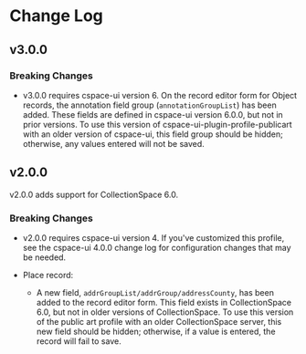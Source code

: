# Change Log

## v3.0.0

### Breaking Changes

- v3.0.0 requires cspace-ui version 6. On the record editor form for Object records, the annotation field group (`annotationGroupList`) has been added. These fields are defined in cspace-ui version 6.0.0, but not in prior versions. To use this version of cspace-ui-plugin-profile-publicart with an older version of cspace-ui, this field group should be hidden; otherwise, any values entered will not be saved.

## v2.0.0

v2.0.0 adds support for CollectionSpace 6.0.

### Breaking Changes

- v2.0.0 requires cspace-ui version 4. If you've customized this profile, see the cspace-ui 4.0.0 change log for configuration changes that may be needed.

- Place record:
  - A new field, `addrGroupList/addrGroup/addressCounty`, has been added to the record editor form. This field exists in CollectionSpace 6.0, but not in older versions of CollectionSpace. To use this version of the public art profile with an older CollectionSpace server, this new field should be hidden; otherwise, if a value is entered, the record will fail to save.
